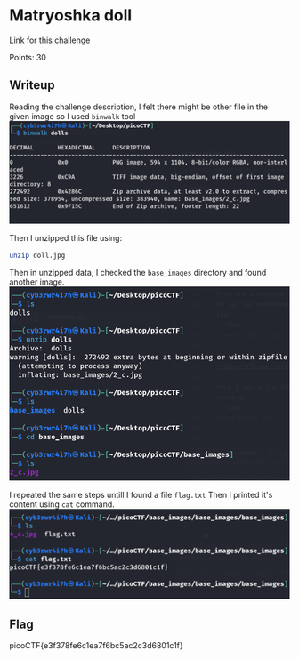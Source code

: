 # Matryoshka doll
[Link](https://play.picoctf.org/practice/challenge/129?category=4&page=1) for this challenge

Points: 30

## Writeup
Reading the challenge description, I felt there might be other file in the given image so I used `binwalk` tool
![doll](Images/doll.png)

Then I unzipped this file using:
```bash
unzip doll.jpg
```
Then in unzipped data, I checked the `base_images` directory and found another image.
![doll2](Images/doll2.png)

I repeated the same steps untill I found a file `flag.txt`
Then I printed it's content using `cat` command.
![doll3](Images/doll3.png)


## Flag
picoCTF{e3f378fe6c1ea7f6bc5ac2c3d6801c1f}   

